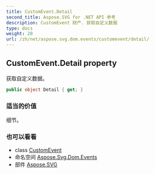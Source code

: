 ```yaml
---
title: CustomEvent.Detail
second_title: Aspose.SVG for .NET API 参考
description: CustomEvent 财产. 获取自定义数据
type: docs
weight: 20
url: /zh/net/aspose.svg.dom.events/customevent/detail/
---
```

## CustomEvent.Detail property

获取自定义数据。

```csharp
public object Detail { get; }
```

### 适当的价值

细节。

### 也可以看看

* class [CustomEvent](../)
* 命名空间 [Aspose.Svg.Dom.Events](../../customevent/)
* 部件 [Aspose.SVG](../../../)


